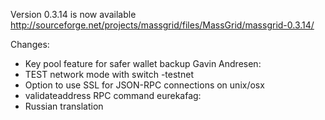 Version 0.3.14 is now available
http://sourceforge.net/projects/massgrid/files/MassGrid/massgrid-0.3.14/

Changes:
* Key pool feature for safer wallet backup
Gavin Andresen:
* TEST network mode with switch -testnet
* Option to use SSL for JSON-RPC connections on unix/osx
* validateaddress RPC command
eurekafag:
* Russian translation
